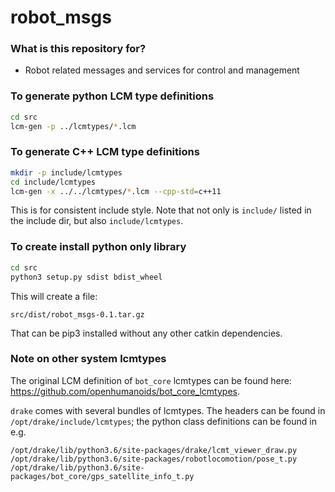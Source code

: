 # robot_msgs #

### What is this repository for? ###
* Robot related messages and services for control and management

### To generate python LCM type definitions

```bash
cd src
lcm-gen -p ../lcmtypes/*.lcm
```

### To generate C++ LCM type definitions

```bash
mkdir -p include/lcmtypes
cd include/lcmtypes
lcm-gen -x ../../lcmtypes/*.lcm --cpp-std=c++11
```
This is for consistent include style. Note that not only is `include/` listed in the include dir, but also `include/lcmtypes`.

### To create install python only library

```bash
cd src
python3 setup.py sdist bdist_wheel
```
This will create a file:

 ```src/dist/robot_msgs-0.1.tar.gz```

That can be pip3 installed without any other catkin dependencies.

### Note on other system lcmtypes

The original LCM definition of `bot_core` lcmtypes can be found here: https://github.com/openhumanoids/bot_core_lcmtypes.

`drake` comes with several bundles of lcmtypes. The headers can be found in `/opt/drake/include/lcmtypes`; the python class definitions can be found in e.g.
```
/opt/drake/lib/python3.6/site-packages/drake/lcmt_viewer_draw.py
/opt/drake/lib/python3.6/site-packages/robotlocomotion/pose_t.py
/opt/drake/lib/python3.6/site-packages/bot_core/gps_satellite_info_t.py
```
